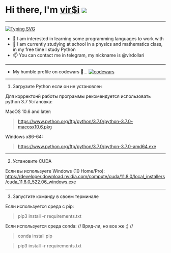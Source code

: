# Hi there, I'm [vir$i](https://github.com/virsi) ![](https://github.com/blackcater/blackcater/raw/main/images/Hi.gif)
***
[![Typing SVG](https://readme-typing-svg.herokuapp.com?color=%2336BCF7&lines=Student+from+Russia+🇷🇺)](https://git.io/typing-svg)
- 👀 I am interested in learning some programming languages to work with
- 🌱 I am currently studying at school in a physics and mathematics class, in my free time I study Python
- 📫 You can contact me in telegram, my nickname is @virdollari
***
- My humble profile on codewars  🥺...
[![codewars](https://www.codewars.com/users/virsi/badges/large)](https://www.codewars.com/users/virsi)
***
1. Загрузите Python если он не установлен

Для корректонй работы программы рекомендуется использовать python 3.7
Установка:

MacOS 10.6 and later:
> https://www.python.org/ftp/python/3.7.0/python-3.7.0-macosx10.6.pkg

 Windows x86-64:
> https://www.python.org/ftp/python/3.7.0/python-3.7.0-amd64.exe
---

2. Установите CUDA

Eсли вы используете Windows (10 Home/Pro):
    https://developer.download.nvidia.com/compute/cuda/11.8.0/local_installers/cuda_11.8.0_522.06_windows.exe

___
3. Запустите команду в своем терминале

Если используется среда с pip:
   > pip3 install -r requirements.txt

Если используется среда conda: // Вряд-ли, но все же ;) //
   > conda install pip

   > pip3 install -r requirements.txt
